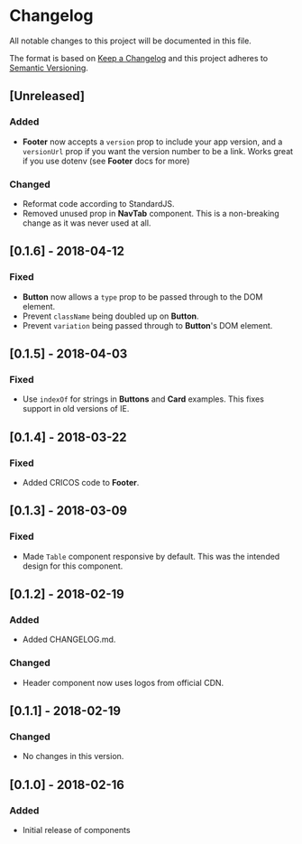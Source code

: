 # Changelog

All notable changes to this project will be documented in this file.

The format is based on [Keep a Changelog](https://keepachangelog.com/en/1.0.0/)
and this project adheres to [Semantic Versioning](https://semver.org/spec/v2.0.0.html).

## [Unreleased]

### Added

* **Footer** now accepts a `version` prop to include your app version, and
  a `versionUrl` prop if you want the version number to be a link. Works
  great if you use dotenv (see **Footer** docs for more)

### Changed

* Reformat code according to StandardJS.
* Removed unused prop in **NavTab** component. This is a non-breaking change
  as it was never used at all.

## [0.1.6] - 2018-04-12

### Fixed

* **Button** now allows a `type` prop to be passed through to the DOM element.
* Prevent `className` being doubled up on **Button**.
* Prevent `variation` being passed through to **Button**'s DOM element.

## [0.1.5] - 2018-04-03

### Fixed

* Use `indexOf` for strings in **Buttons** and **Card** examples. This fixes support in
  old versions of IE.

## [0.1.4] - 2018-03-22

### Fixed

* Added CRICOS code to **Footer**.

## [0.1.3] - 2018-03-09

### Fixed

* Made `Table` component responsive by default. This was the intended design
  for this component.

## [0.1.2] - 2018-02-19

### Added

* Added CHANGELOG.md.

### Changed

* Header component now uses logos from official CDN.

## [0.1.1] - 2018-02-19

### Changed

* No changes in this version.

## [0.1.0] - 2018-02-16

### Added

* Initial release of components

